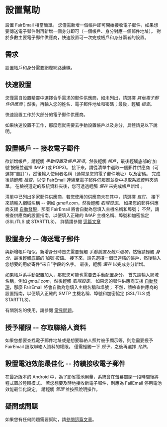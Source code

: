 # 設置幫助

設置 FairEmail 相當簡單。 您僅需新增一個帳戶即可開始接收電子郵件，如果想要傳送電子郵件則再新增一個身分即可（一個帳戶、身分對應一個郵件地址）。 對於多數主要電子郵件供應商，快速設置可一次完成帳戶和身分兩者的設置。

## 需求

設置帳戶和身分需要網際網路連線。

## 快速設置

您僅需自設置精靈中選擇合乎需求的郵件供應商，如未列出，請選擇 *其他電子郵件供應商*；然後，再輸入您的姓名、電子郵件地址和密碼；最後，輕觸 *檢查*。

快速設置工作於大部分的電子郵件供應商。

如果快速設置不工作，那麼您就需要去手動設置帳戶以及身分，具體請見以下說明。

## 設置帳戶 -- 接收電子郵件

欲新增帳戶，請輕觸 *手動設置及帳戶選項*，然後輕觸 *帳戶*，最後輕觸底部的‘加號’按鈕並選擇 IMAP (或 POP3)。 接下來，請從清單中選取一個郵件供應商（可選擇“自訂”），然後輸入使用者名稱（通常是您的電子郵件地址）以及密碼。 完成後請輕觸 *檢查*，以便 FairEmail 連線至電子郵件伺服器並從中提取系統資料夾清單。 在檢視選定的系統資料夾後，您可透過輕觸 *保存* 來完成帳戶新增 。

清單中已列出多家郵件供應商，若您使用的供應商未在其中，請選擇 *自訂*。 接下來請輸入網域名稱 -- 例如 *gmail.com*，然後輕觸 *取得設定*。 如果您的郵件供應商支援 [自動發現](https://tools.ietf.org/html/rfc6186)，那麼 FairEmail 將會自動為您填入主機名稱和埠號； 不然，請檢查供應商的設置指南，以便填入正確的 IMAP 主機名稱、埠號和加密協定 (SSL/TLS 或 STARTTLS)。 詳情請參閱 [這篇文章](https://github.com/34j/FairEmailFree/blob/master/FAQ.md#authorizing-accounts)

## 設置身分 -- 傳送電子郵件

與新增帳戶相似，新增身分時首先需要輕觸 *手動設置及帳戶選項*，然後請輕觸 *身分*，最後輕觸底部的‘加號’按鈕。 接下來，請先選擇一個已連結的帳戶，然後輸入您想要的用於寄件“來自”字段的名字。 最後，輕觸 *保存* 以完成身分新增。

如果帳戶系手動配置加入，那麼您可能也需要去手動配置身分。 首先請輸入網域名稱，例如 *gmail.com*，然後輕觸 *取得設定*。 如果您的郵件供應商支援 [自動發現](https://tools.ietf.org/html/rfc6186)，那麼 FairEmail 將會自動為您填入主機名稱和埠號； 不然，請檢查供應商的設置指南，以便填入正確的 SMTP 主機名稱、埠號和加密協定 (SSL/TLS 或 STARTTLS)。

有關別名的使用，請參閱 [常見問題](https://github.com/34j/FairEmailFree/blob/master/FAQ.md#FAQ9)。

## 授予權限 -- 存取聯絡人資料

如果您想要查找電子郵件地址或是想要聯絡人照片被予顯示等，則您需要授予 FairEmail 讀取聯絡人資料的權限。 僅需輕觸一下 *授予*，之後再選擇 *允許*。

## 設置電池效能最佳化 -- 持續接收電子郵件

在最近版本的 Android 中，為了節省電池用量，系統會在螢幕關閉一段時間後將程式置於睡眠模式。 若您想要及時地接收新電子郵件，則應為 FailEmail 停用電池效能最佳化設定。 請輕觸 *管理* 並按照說明操作。

## 疑問或問題

如果您有任何問題需要幫助，請[參閱這篇文章](https://github.com/34j/FairEmailFree/blob/master/FAQ.md)。